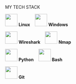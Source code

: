MY TECH  STACK

<p align="left">
  <!-- Operating Systems -->
  <img src="https://cdn.jsdelivr.net/gh/devicons/devicon/icons/linux/linux-original.svg" width="40" height="40"/>  
  <b>Linux</b> &nbsp;&nbsp;
  <img src="https://cdn.jsdelivr.net/gh/devicons/devicon/icons/windows8/windows8-original.svg" width="40" height="40"/>  
  <b>Windows</b>  
</p>

<p align="left">
  <!-- Networking & Security Tools -->
  <img src="https://img.icons8.com/color/48/wireshark.png" width="40" height="40"/>  
  <b>Wireshark</b> &nbsp;&nbsp;
  <img src="https://img.icons8.com/ios-filled/50/command-line.png" width="40" height="40"/>  
  <b>Nmap</b>  
</p>

<p align="left">
  <!-- Scripting & Automation -->
  <img src="https://cdn.jsdelivr.net/gh/devicons/devicon/icons/python/python-original.svg" width="40" height="40"/>  
  <b>Python</b> &nbsp;&nbsp;
  <img src="https://cdn.jsdelivr.net/gh/devicons/devicon/icons/bash/bash-original.svg" width="40" height="40"/>  
  <b>Bash</b>  
</p>

<p align="left">
  <!-- Version Control -->
  <img src="https://cdn.jsdelivr.net/gh/devicons/devicon/icons/git/git-original.svg" width="40" height="40"/>  
  <b>Git</b>  
</p>
